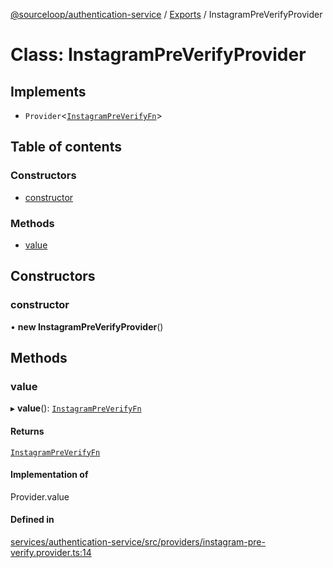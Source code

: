 [@sourceloop/authentication-service](../README.md) / [Exports](../modules.md) / InstagramPreVerifyProvider

# Class: InstagramPreVerifyProvider

## Implements

- `Provider`<[`InstagramPreVerifyFn`](../interfaces/InstagramPreVerifyFn.md)\>

## Table of contents

### Constructors

- [constructor](InstagramPreVerifyProvider.md#constructor)

### Methods

- [value](InstagramPreVerifyProvider.md#value)

## Constructors

### constructor

• **new InstagramPreVerifyProvider**()

## Methods

### value

▸ **value**(): [`InstagramPreVerifyFn`](../interfaces/InstagramPreVerifyFn.md)

#### Returns

[`InstagramPreVerifyFn`](../interfaces/InstagramPreVerifyFn.md)

#### Implementation of

Provider.value

#### Defined in

[services/authentication-service/src/providers/instagram-pre-verify.provider.ts:14](https://github.com/codeweb05/repo1/blob/a4cf318/services/authentication-service/src/providers/instagram-pre-verify.provider.ts#L14)
